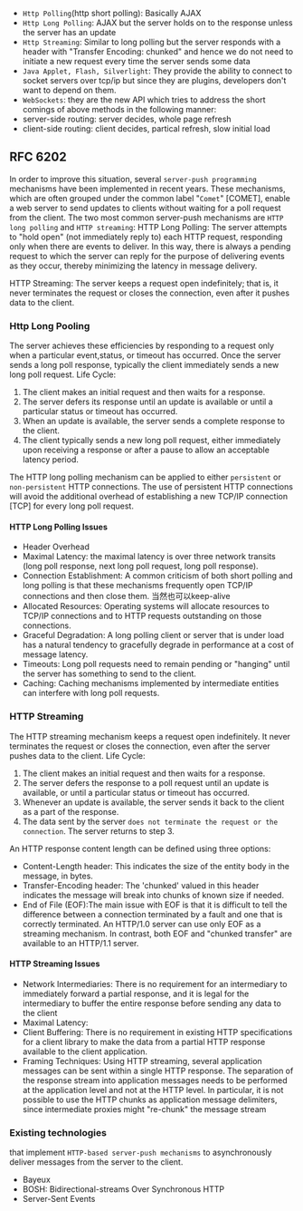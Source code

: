 - `Http Polling`(http short polling): Basically AJAX
- `Http Long Polling`: AJAX but the server holds on to the response unless the server has an update
- `Http Streaming`: Similar to long polling but the server responds with a header with "Transfer Encoding: chunked" and hence we do not need to initiate a new request every time the server sends some data
- `Java Applet, Flash, Silverlight`: They provide the ability to connect to socket servers over tcp/ip but since they are plugins, developers don't want to depend on them.
- `WebSockets`: they are the new API which tries to address the short comings of above methods in the following manner:
- server-side routing: server decides, whole page refresh
- client-side routing: client decides, partical refresh, slow initial load

## RFC 6202
In order to improve this situation, several `server-push programming`
   mechanisms have been implemented in recent years.  These mechanisms,
   which are often grouped under the common label "`Comet`" [COMET],
   enable a web server to send updates to clients without waiting for a
   poll request from the client.
The two most common server-push mechanisms are `HTTP long polling` and
   `HTTP streaming`:
   HTTP Long Polling:  The server attempts to "hold open" (not
      immediately reply to) each HTTP request, responding only when
      there are events to deliver.  In this way, there is always a
      pending request to which the server can reply for the purpose of
      delivering events as they occur, thereby minimizing the latency in
      message delivery.

   HTTP Streaming:  The server keeps a request open indefinitely; that
      is, it never terminates the request or closes the connection, even
      after it pushes data to the client.
### Http Long Pooling
The server achieves these efficiencies by responding to a request only when a particular event,status, or timeout has occurred.  Once the server sends a long poll response, typically the client immediately sends a new long poll request.
Life Cycle:
1.  The client makes an initial request and then waits for a response.
2.  The server defers its response until an update is available or until a particular status or timeout has occurred.
3.  When an update is available, the server sends a complete response to the client.
4.  The client typically sends a new long poll request, either immediately upon receiving a response or after a pause to allow an acceptable latency period.

The HTTP long polling mechanism can be applied to either `persistent` or `non-persistent` HTTP connections.  The use of persistent HTTP connections will avoid the additional overhead of establishing a new TCP/IP connection [TCP] for every long poll request.
#### HTTP Long Polling Issues
- Header Overhead
- Maximal Latency: the maximal latency is over three network transits (long poll response, next long poll request, long poll response).
- Connection Establishment:  A common criticism of both short polling and long polling is that these mechanisms frequently open TCP/IP connections and then close them. 当然也可以keep-alive
- Allocated Resources: Operating systems will allocate resources to TCP/IP connections and to HTTP requests outstanding on those connections.
- Graceful Degradation:  A long polling client or server that is under load has a natural tendency to gracefully degrade in performance at a cost of message latency.
- Timeouts:  Long poll requests need to remain pending or "hanging" until the server has something to send to the client.
- Caching:  Caching mechanisms implemented by intermediate entities can interfere with long poll requests.
### HTTP Streaming
The HTTP streaming mechanism keeps a request open indefinitely.  It never terminates the request or closes the connection, even after the server pushes data to the client.
Life Cycle:
1.  The client makes an initial request and then waits for a response.
2.  The server defers the response to a poll request until an update is available, or until a particular status or timeout has occurred.
3.  Whenever an update is available, the server sends it back to the client as a part of the response.
4.  The data sent by the server `does not terminate the request or the connection`.  The server returns to step 3.

An HTTP response content length can be defined using three options:
- Content-Length header:  This indicates the size of the entity body in the message, in bytes.
- Transfer-Encoding header:  The 'chunked' valued in this header indicates the message will break into chunks of known size if needed.
- End of File (EOF):The main issue with EOF is that it is difficult to tell the difference between a connection terminated by a fault and one that is correctly terminated.
An HTTP/1.0 server can use only EOF as a streaming mechanism.  In contrast, both EOF and "chunked transfer" are available to an HTTP/1.1 server.
#### HTTP Streaming Issues
- Network Intermediaries: There is no requirement for an intermediary to immediately forward a partial response, and it is legal for the intermediary to buffer the entire response before sending any data to the client
- Maximal Latency:
- Client Buffering:  There is no requirement in existing HTTP specifications for a client library to make the data from a partial HTTP response available to the client application.
- Framing Techniques:  Using HTTP streaming, several application messages can be sent within a single HTTP response.  The separation of the response stream into application messages needs to be performed at the application level and not at the HTTP level.  In particular, it is not possible to use the HTTP chunks as application message delimiters, since intermediate proxies might "re-chunk" the message stream

### Existing technologies
that implement `HTTP-based server-push mechanisms` to asynchronously deliver messages from the server to the client.
- Bayeux
- BOSH: Bidirectional-streams Over Synchronous HTTP
- Server-Sent Events
